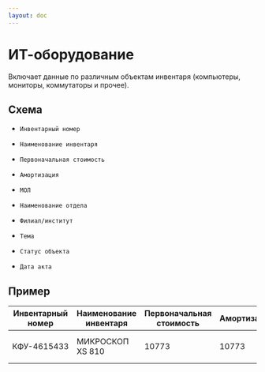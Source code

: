 ```yaml
---
layout: doc
---
```


# ИТ-оборудование
Включает данные по различным объектам инвентаря (компьютеры, мониторы, коммутаторы и прочее).

## Схема

* `Инвентарный номер`

* `Наименование инвентаря`

* `Первоначальная стоимость`

* `Амортизация`

* `МОЛ`

* `Наименование отдела`

* `Филиал/институт`

* `Тема`

* `Статус объекта`

* `Дата акта`

## Пример

Инвентарный номер | Наименование инвентаря | Первоначальная стоимость | Амортизация | МОЛ | Наименование отдела | Филиал/институт | Тема                         | Статус объекта | Дата акта
|--|--|--|--|--|--|--|------------------------------|--|--|
КФУ-4615433 | МИКРОСКОП XS 810 | 10773 | 10773 | Берсенев Владимир Германович | кафедра генетики ИФМиБ | Кафедра генетики | s tstf!f!/1st.f!f!.ststststp | Списан | 01.04.2004
